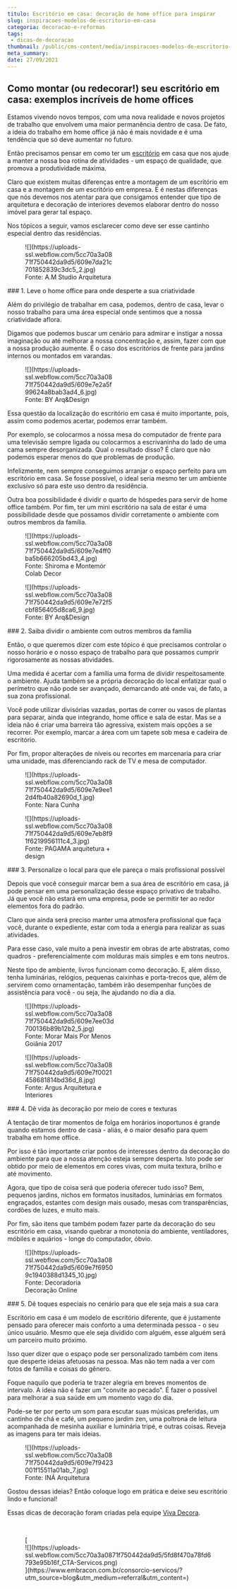 ```yaml
---
titulo: Escritório em casa: decoração de home office para inspirar
slug: inspiracoes-modelos-de-escritorio-em-casa
categoria: decoracao-e-reformas
tags:
 - dicas-de-decoracao
thumbnail: /public/cms-content/media/inspiracoes-modelos-de-escritorio-em-casa.jpg
meta_summary: 
date: 27/09/2021
---
```

Como montar (ou redecorar!) seu escritório em casa: exemplos incríveis de home offices 
---------------------------------------------------------------------------------------

Estamos vivendo novos tempos, com uma nova realidade e novos projetos de trabalho que envolvem uma maior permanência dentro de casa. De fato, a ideia do trabalho em home office já não é mais novidade e é uma tendência que só deve aumentar no futuro.

Então precisamos pensar em como ter um [escritório](https://www.vivadecora.com.br/revista/moveis-para-escritorio-3/) em casa que nos ajude a manter a nossa boa rotina de atividades - um espaço de qualidade, que promova a produtividade máxima.

Claro que existem muitas diferenças entre a montagem de um escritório em casa e a montagem de um escritório em empresa. E é nestas diferenças que nós devemos nos atentar para que consigamos entender que tipo de arquitetura e decoração de interiores devemos elaborar dentro do nosso imóvel para gerar tal espaço.

Nos tópicos a seguir, vamos esclarecer como deve ser esse cantinho especial dentro das residências.

<figure class="w-richtext-figure-type-image w-richtext-align-center" style="max-width:40%"><div>![](https://uploads-ssl.webflow.com/5cc70a3a0871f750442da9d5/609e7da21c701852839c3dc5_2.jpg)</div><figcaption>Fonte: A.M Studio Arquitetura</figcaption></figure>### 1. Leve o home office para onde desperte a sua criatividade

Além do privilégio de trabalhar em casa, podemos, dentro de casa, levar o nosso trabalho para uma área especial onde sentimos que a nossa criatividade aflora.

Digamos que podemos buscar um cenário para admirar e instigar a nossa imaginação ou até melhorar a nossa concentração e, assim, fazer com que a nossa produção aumente. É o caso dos escritórios de frente para jardins internos ou montados em varandas.

<figure class="w-richtext-figure-type-image w-richtext-align-center" style="max-width:40%"><div>![](https://uploads-ssl.webflow.com/5cc70a3a0871f750442da9d5/609e7e2a5f99624a8bab3ad4_6.jpg)</div><figcaption>Fonte: BY Arq&amp;Design</figcaption></figure>Essa questão da localização do escritório em casa é muito importante, pois, assim como podemos acertar, podemos errar também.

Por exemplo, se colocarmos a nossa mesa do computador de frente para uma televisão sempre ligada ou colocarmos a escrivaninha do lado de uma cama sempre desorganizada. Qual o resultado disso? É claro que não podemos esperar menos do que problemas de produção.

Infelizmente, nem sempre conseguimos arranjar o espaço perfeito para um escritório em casa. Se fosse possível, o ideal seria mesmo ter um ambiente exclusivo só para este uso dentro da residência.

Outra boa possibilidade é dividir o quarto de hóspedes para servir de home office também. Por fim, ter um mini escritório na sala de estar é uma possibilidade desde que possamos dividir corretamente o ambiente com outros membros da família.

<figure class="w-richtext-figure-type-image w-richtext-align-center" style="max-width:40%"><div>![](https://uploads-ssl.webflow.com/5cc70a3a0871f750442da9d5/609e7e4ff0ba5b666205bd43_4.jpg)</div><figcaption>Fonte: Shiroma e Montemór Colab Decor</figcaption></figure><figure class="w-richtext-figure-type-image w-richtext-align-center" style="max-width:40%"><div>![](https://uploads-ssl.webflow.com/5cc70a3a0871f750442da9d5/609e7e72f5cbf856405d8ca6_9.jpg)</div><figcaption>Fonte: BY Arq&amp;Design</figcaption></figure>### 2. Saiba dividir o ambiente com outros membros da família

Então, o que queremos dizer com este tópico é que precisamos controlar o nosso horário e o nosso espaço de trabalho para que possamos cumprir rigorosamente as nossas atividades.

Uma medida é acertar com a família uma forma de dividir respeitosamente o ambiente. Ajuda também se a própria decoração do local enfatizar qual o perímetro que não pode ser avançado, demarcando até onde vai, de fato, a sua zona profissional.

Você pode utilizar divisórias vazadas, portas de correr ou vasos de plantas para separar, ainda que integrando, home office e sala de estar. Mas se a ideia não é criar uma barreira tão agressiva, existem mais opções a se recorrer. Por exemplo, marcar a área com um tapete sob mesa e cadeira de escritório.

Por fim, propor alterações de níveis ou recortes em marcenaria para criar uma unidade, mas diferenciando rack de TV e mesa de computador.

<figure class="w-richtext-figure-type-image w-richtext-align-center" style="max-width:40%"><div>![](https://uploads-ssl.webflow.com/5cc70a3a0871f750442da9d5/609e7e9ee12d4fb40a82690d_1.jpg)</div><figcaption>Fonte: Nara Cunha</figcaption></figure><figure class="w-richtext-figure-type-image w-richtext-align-center" style="max-width:40%"><div>![](https://uploads-ssl.webflow.com/5cc70a3a0871f750442da9d5/609e7eb8f91f6219956111c4_3.jpg)</div><figcaption>Fonte: PAGAMA arquitetura + design</figcaption></figure>### 3. Personalize o local para que ele pareça o mais profissional possível

Depois que você conseguir marcar bem a sua área de escritório em casa, já pode pensar em uma personalização desse espaço privativo de trabalho. Já que você não estará em uma empresa, pode se permitir ter ao redor elementos fora do padrão.

Claro que ainda será preciso manter uma atmosfera profissional que faça você, durante o expediente, estar com toda a energia para realizar as suas atividades.

Para esse caso, vale muito a pena investir em obras de arte abstratas, como quadros - preferencialmente com molduras mais simples e em tons neutros.

Neste tipo de ambiente, livros funcionam como decoração. E, além disso, tenha luminárias, relógios, pequenas caixinhas e porta-trecos que, além de servirem como ornamentação, também irão desempenhar funções de assistência para você - ou seja, lhe ajudando no dia a dia.

<figure class="w-richtext-figure-type-image w-richtext-align-center" style="max-width:40%"><div>![](https://uploads-ssl.webflow.com/5cc70a3a0871f750442da9d5/609e7ee03d700136b89b12b2_5.jpg)</div><figcaption>Fonte: Morar Mais Por Menos Goiânia 2017</figcaption></figure><figure class="w-richtext-figure-type-image w-richtext-align-center" style="max-width:40%"><div>![](https://uploads-ssl.webflow.com/5cc70a3a0871f750442da9d5/609e7f0021458681814bd36d_8.jpg)</div><figcaption>Fonte: Argus Arquitetura e Interiores</figcaption></figure>### 4. Dê vida às decoração por meio de cores e texturas

A tentação de tirar momentos de folga em horários inoportunos é grande quando estamos dentro de casa - aliás, é o maior desafio para quem trabalha em home office.

Por isso é tão importante criar pontos de interesses dentro da decoração do ambiente para que a nossa atenção esteja sempre desperta. Isto pode ser obtido por meio de elementos em cores vivas, com muita textura, brilho e até movimento.

Agora, que tipo de coisa será que poderia oferecer tudo isso? Bem, pequenos jardins, nichos em formatos inusitados, luminárias em formatos engraçados, estantes com design mais ousado, mesas com transparências, cordões de luzes, e muito mais.

Por fim, são itens que também podem fazer parte da decoração do seu escritório em casa, visando quebrar a monotonia do ambiente, ventiladores, móbiles e aquários - longe do computador, óbvio.

<figure class="w-richtext-figure-type-image w-richtext-align-center" style="max-width:40%"><div>![](https://uploads-ssl.webflow.com/5cc70a3a0871f750442da9d5/609e7f69509c1940388d1345_10.jpg)</div><figcaption>Fonte: Decoradoria Decoração Online</figcaption></figure>### 5. Dê toques especiais no cenário para que ele seja mais a sua cara

Escritório em casa é um modelo de escritório diferente, que é justamente pensado para oferecer mais conforto a uma determinada pessoa - o seu único usuário. Mesmo que ele seja dividido com alguém, esse alguém será um parceiro muito próximo.

Isso quer dizer que o espaço pode ser personalizado também com itens que desperte ideias afetuosas na pessoa. Mas não tem nada a ver com fotos de família e coisas do gênero.

Foque naquilo que poderia te trazer alegria em breves momentos de intervalo. A ideia não é fazer um "convite ao pecado". É fazer o possível para melhorar a sua saúde em um momento vago do dia.

Pode-se ter por perto um som para escutar suas músicas preferidas, um cantinho de chá e café, um pequeno jardim zen, uma poltrona de leitura acompanhada de mesinha auxiliar e luminária tripé, e outras coisas. Reveja as imagens para ter mais ideias.

<figure class="w-richtext-figure-type-image w-richtext-align-center" style="max-width:40%"><div>![](https://uploads-ssl.webflow.com/5cc70a3a0871f750442da9d5/609e7f9423001f15511a01ab_7.jpg)</div><figcaption>Fonte: INÁ Arquitetura</figcaption></figure>Gostou dessas ideias? Então coloque logo em prática e deixe seu escritório lindo e funcional!

Essas dicas de decoração foram criadas pela equipe [Viva Decora](https://www.vivadecora.com.br/).

‍

<figure class="w-richtext-figure-type-image w-richtext-align-center">[<div>![](https://uploads-ssl.webflow.com/5cc70a3a0871f750442da9d5/5fd8f470a78fd6793e95b16f_CTA-Servicos.png)</div>](https://www.embracon.com.br/consorcio-servicos/?utm_source=blog&utm_medium=referral&utm_content=)</figure>
